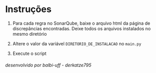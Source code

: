 # Instruções

1. Para cada regra no SonarQube, baixe o arquivo html da página de discrepâncias encontradas. Deixe todos os arquivos instalados no mesmo diretório

2. Altere o valor da variável `DIRETORIO_DE_INSTALACAO` no `main.py`

3. Execute o script



###### desenvolvido por balbi-uff - derkatze795